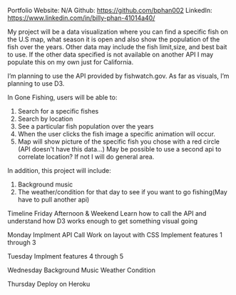 Portfolio Website: N/A
Github: https://github.com/bphan002
LinkedIn: https://www.linkedin.com/in/billy-phan-41014a40/


My project will be a data visualization where you can find a specific fish on the U.S map, what season it is open and also show the population of the fish over the years.  Other data may include the fish limit,size, and  best bait to use. If the other data specified is not available on another API I may populate this on my own just for California.

I’m planning to use the API provided by fishwatch.gov. As far as visuals, I’m planning to use D3.

In Gone Fishing, users will be able to:

1. Search for a specific fishes
2. Search by location 
3. See a particular fish population over the years
4. When the user clicks the fish image a specific animation will occur.
5. Map will show picture of the specific fish you chose with a red circle (API doesn't have this data...) May be possible to use a second api to correlate location? If not I will do general area.

In addition, this project will include:
 1. Background music
 2. The weather/condition for that day to see if you want to go fishing(May have to pull another api)


Timeline
Friday Afternoon & Weekend
Learn how to call the API and understand how D3 works enough to get something visual going

Monday
Implment API Call
Work on layout with CSS
Implement features 1 through 3

Tuesday
Implment features 4 through 5


Wednesday
Background Music
Weather Condition

Thursday
Deploy on Heroku 


